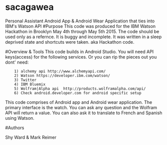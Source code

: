 # sacagawea
Personal Assistant Android App &amp; Android Wear Application that ties into IBM's Watson API
#Purpose
This code was produced for the IBM Watson Hackathon in Brooklyn May 4th through May 5th 2015. The code should be used only as a refernce. It is buggy and incomplete. It was written in a sleep deprived state and shortcuts were taken. aka Hackathon code.

#Overview & Tools
This code builds in Android Studio. You will need API keys(access) for the following services. Or you can rip the pieces out you dont' need:

		1) alchemy api http://www.alchemyapi.com/
		2) Watson https://developer.ibm.com/watson/
		3) Twitter 
		4) IBM Bluemix
		5) Wolfram|Alpha api  http://products.wolframalpha.com/api/
		6) Check android.developer.com for android specific setup

This code comprises of Android app and Android wear application. The primary interface is the watch. You can ask any question and the Wolfram API will return a value. You can also ask it to translate to French and Spanish using Watson.

#Authors

Shy Ward
&
Mark Reimer
